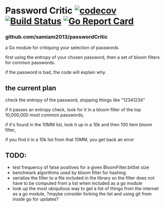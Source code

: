 # Password Critic [![codecov](https://codecov.io/gh/samiam2013/passwordCritic/branch/main/graph/badge.svg?token=GDEPYIjlBw)](https://codecov.io/gh/samiam2013/passwordCritic) [![Build Status](https://app.travis-ci.com/samiam2013/passwordCritic.svg?branch=main)](https://app.travis-ci.com/samiam2013/passwordCritic) [![Go Report Card](https://goreportcard.com/badge/github.com/samiam2013/passwordCritic)](https://goreportcard.com/report/github.com/samiam2013/passwordCritic)
###  github.com/samiam2013/passwordCritic
a Go module for critiquing your selection of passwords

first using the entropy of your chosen password, then a set of bloom filters for common passwords. 

if the password is bad, the code will explain why.

## the current plan

check the entropy of the password, stopping things like "12341234"

if it passes an entropy check, look for it in a bloom filter of the top 10,000,000 most common passwords, 

if it's found in the 10MM list, look it up in a 10k and then 100 item bloom filter, 

if you find it in a 10k list from that 10MM, you get back an error

## TODO:
 * test frequency of false positives for a given BloomFilter.bitSet size
 * benchmark algorithms used by bloom filter for hashing 
 * serialize the filter to a file included in the library so the filter does not have to be computed from a list when included as a go module
 * look up the most ubiquitous way to get a list of things from the internet as a go module, ?maybe consider forking the list and using git from inside go for updates?
